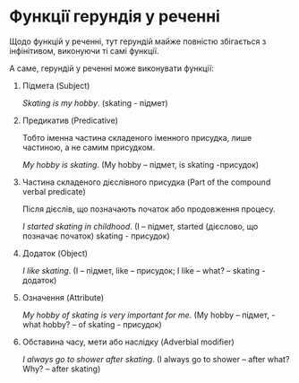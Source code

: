 # Функцiї герундiя у реченнi

<p>Щодо функцій у реченні, тут герундій майже повністю збігається з інфінітивом, виконуючи ті самі функції.</p>

<p>А саме, герундій у реченні може виконувати функції:</p>

<ol>
<li>Підмета (Subject)</li>
<p><i>Skating is my hobby</i>. (skating - підмет)</p>
<li>Предикатив (Predicative)</li>
<p>Тобто іменна частина складеного іменного присудка, лише частиною, а не самим присудком.</p>
<p><i>My hobby is skating</i>. (My hobby – підмет, is skating -присудок)</p>
<li>Частина складеного дієслівного присудка (Part of the compound verbal predicate)</li>
<p>Після дієслів, що позначають початок або продовження процесу.</p>
<p><i>I started skating in childhood</i>. (I – підмет, started (дієслово, що позначає початок) skating - присудок)</p>
<li>Додаток (Object)</li>
<p><i>I like skating</i>. (I – підмет, like – присудок; I like – what? – skating - додаток)</p>
<li>Означення (Attribute)</li>
<p><i>My hobby of skating is very important for me</i>. (My hobby – підмет, - what hobby? – of skating - присудок)</p>
<li>Обставина часу, мети або наслідку (Adverbial modifier)</li>
<p><i>I always go to shower after skating</i>. (I always go to shower – after what? Why? – after skating)</p>
</ol>

